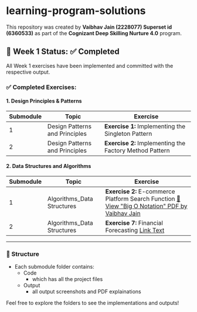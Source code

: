 # learning-program-solutions

This repository was created by **Vaibhav Jain (2228077) Superset id (6360533)** as part of the **Cognizant Deep Skilling Nurture 4.0** program.

## 📁 Week 1 Status: ✅ Completed

All Week 1 exercises have been implemented and committed with the respective output.

### ✅ Completed Exercises:

#### 1. Design Principles & Patterns
| Submodule | Topic | Exercise |
|-----------|--------|----------|
| 1 | Design Patterns and Principles | **Exercise 1:** Implementing the Singleton Pattern |
| 2 | Design Patterns and Principles | **Exercise 2:** Implementing the Factory Method Pattern |

#### 2. Data Structures and Algorithms
| Submodule | Topic | Exercise |
|-----------|--------|----------|
| 1 | Algorithms_Data Structures | **Exercise 2:** E-commerce Platform Search Function [📄 View "Big O Notation" PDF by Vaibhav Jain](./1_Data%20structures%20and%20Algorithms/1_E-commerce%20Platform%20Search%20Function/Output/Big%20O%20Notation%20by%20Vaibhav%20Jain%20(2228077).pdf) |
| 2 | Algorithms_Data Structures | **Exercise 7:** Financial Forecasting [Link Text](relative/path/to/file.pdf) |

---

### 🔧 Structure

- Each submodule folder contains:
  - Code
    - which has all the project files 
  - Output
    - all output screenshots and PDF explainations   

Feel free to explore the folders to see the implementations and outputs!
